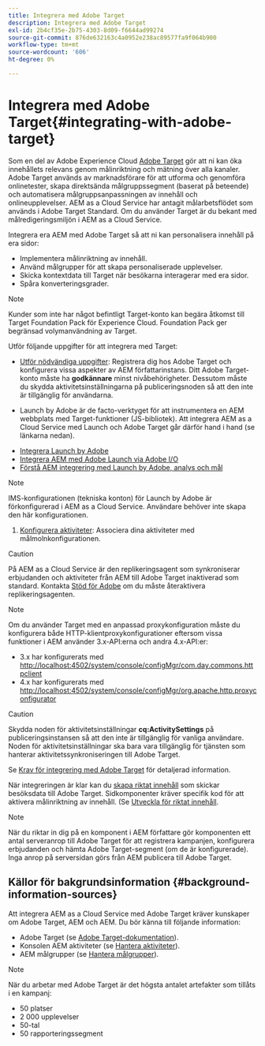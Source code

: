 ```yaml
---
title: Integrera med Adobe Target
description: Integrera med Adobe Target
exl-id: 2b4cf35e-2b75-4303-8d09-f6644ad99274
source-git-commit: 876de632163c4a0952e238ac89577fa9f064b900
workflow-type: tm+mt
source-wordcount: '606'
ht-degree: 0%

---
```


# Integrera med Adobe Target{#integrating-with-adobe-target}

Som en del av Adobe Experience Cloud [Adobe Target](https://business.adobe.com/products/target/adobe-target.html) gör att ni kan öka innehållets relevans genom målinriktning och mätning över alla kanaler. Adobe Target används av marknadsförare för att utforma och genomföra onlinetester, skapa direktsända målgruppssegment (baserat på beteende) och automatisera målgruppsanpassningen av innehåll och onlineupplevelser. AEM as a Cloud Service har antagit målarbetsflödet som används i Adobe Target Standard. Om du använder Target är du bekant med målredigeringsmiljön i AEM as a Cloud Service.

Integrera era AEM med Adobe Target så att ni kan personalisera innehåll på era sidor:

* Implementera målinriktning av innehåll.
* Använd målgrupper för att skapa personaliserade upplevelser.
* Skicka kontextdata till Target när besökarna interagerar med era sidor.
* Spåra konverteringsgrader.

>[!NOTE]
>
>Kunder som inte har något befintligt Target-konto kan begära åtkomst till Target Foundation Pack för Experience Cloud. Foundation Pack ger begränsad volymanvändning av Target.


Utför följande uppgifter för att integrera med Target:

* [Utför nödvändiga uppgifter](https://experienceleague.adobe.com/docs/experience-manager-65/administering/integration/target-requirements.html): Registrera dig hos Adobe Target och konfigurera vissa aspekter av AEM författarinstans. Ditt Adobe Target-konto måste ha **godkännare** minst nivåbehörigheter. Dessutom måste du skydda aktivitetsinställningarna på publiceringsnoden så att den inte är tillgänglig för användarna.

* Launch by Adobe är de facto-verktyget för att instrumentera en AEM webbplats med Target-funktioner (JS-bibliotek). Att integrera AEM as a Cloud Service med Launch och Adobe Target går därför hand i hand (se länkarna nedan).

<!--   
  * [Integration with Adobe Target using Adobe I/O](https://experienceleague.adobe.com/docs/experience-manager-65/administering/integration/integration-target-ims.html)
-->

* [Integrera Launch by Adobe](https://experienceleague.adobe.com/docs/experience-manager-learn/sites/integrations/experience-platform-data-collection-tags/overview.html)
* [Integrera AEM med Adobe Launch via Adobe I/O](https://experienceleague.adobe.com/docs/experience-manager-learn/sites/integrations/experience-platform-data-collection-tags/overview.html)
* [Förstå AEM integrering med Launch by Adobe, analys och mål](https://experienceleague.adobe.com/docs/experience-manager-learn/sites/integrations/experience-platform-data-collection-tags/overview.html)

>[!NOTE]
>
>IMS-konfigurationen (tekniska konton) för Launch by Adobe är förkonfigurerad i AEM as a Cloud Service. Användare behöver inte skapa den här konfigurationen.

1. [Konfigurera aktiviteter](https://experienceleague.adobe.com/docs/experience-manager-65/authoring/personalization/activitylib.html): Associera dina aktiviteter med målmolnkonfigurationen.

>[!CAUTION]
>
>På AEM as a Cloud Service är den replikeringsagent som synkroniserar erbjudanden och aktiviteter från AEM till Adobe Target inaktiverad som standard. Kontakta [Stöd för Adobe](https://experienceleague.adobe.com/?support-solution=General#support) om du måste återaktivera replikeringsagenten.

>[!NOTE]
>
>Om du använder Target med en anpassad proxykonfiguration måste du konfigurera både HTTP-klientproxykonfigurationer eftersom vissa funktioner i AEM använder 3.x-API:erna och andra 4.x-API:er:
>
>* 3.x har konfigurerats med [http://localhost:4502/system/console/configMgr/com.day.commons.httpclient](http://localhost:4502/system/console/configMgr/com.day.commons.httpclient)
>* 4.x har konfigurerats med [http://localhost:4502/system/console/configMgr/org.apache.http.proxyconfigurator](http://localhost:4502/system/console/configMgr/org.apache.http.proxyconfigurator)
>

>[!CAUTION]
>
>Skydda noden för aktivitetsinställningar **cq:ActivitySettings** på publiceringsinstansen så att den inte är tillgänglig för vanliga användare. Noden för aktivitetsinställningar ska bara vara tillgänglig för tjänsten som hanterar aktivitetssynkroniseringen till Adobe Target.
>
>Se [Krav för integrering med Adobe Target](https://experienceleague.adobe.com/docs/experience-manager-65/administering/integration/target-requirements.html#securing-the-activity-settings-node) för detaljerad information.

När integreringen är klar kan du [skapa riktat innehåll](https://experienceleague.adobe.com/docs/experience-manager-65/authoring/personalization/content-targeting-touch.html) som skickar besöksdata till Adobe Target. Sidkomponenter kräver specifik kod för att aktivera målinriktning av innehåll. (Se [Utveckla för riktat innehåll](https://experienceleague.adobe.com/docs/experience-manager-65/developing/personlization/target.html).

>[!NOTE]
>
>När du riktar in dig på en komponent i AEM författare gör komponenten ett antal serveranrop till Adobe Target för att registrera kampanjen, konfigurera erbjudanden och hämta Adobe Target-segment (om de är konfigurerade). Inga anrop på serversidan görs från AEM publicera till Adobe Target.

## Källor för bakgrundsinformation {#background-information-sources}

Att integrera AEM as a Cloud Service med Adobe Target kräver kunskaper om Adobe Target, AEM och AEM. Du bör känna till följande information:

* Adobe Target (se [Adobe Target-dokumentation](https://experienceleague.adobe.com/docs/target/using/target-home.html)).
* Konsolen AEM aktiviteter (se [Hantera aktiviteter](https://experienceleague.adobe.com/docs/experience-manager-65/authoring/personalization/activitylib.html)).
* AEM målgrupper (se [Hantera målgrupper](https://experienceleague.adobe.com/docs/experience-manager-65/authoring/personalization/managing-audiences.html)).

>[!NOTE]
>
>När du arbetar med Adobe Target är det högsta antalet artefakter som tillåts i en kampanj:
>
>* 50 platser
>* 2 000 upplevelser
>* 50-tal
>* 50 rapporteringssegment

